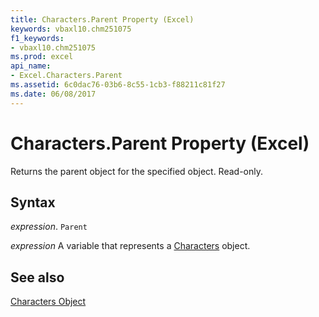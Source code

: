 ```yaml
---
title: Characters.Parent Property (Excel)
keywords: vbaxl10.chm251075
f1_keywords:
- vbaxl10.chm251075
ms.prod: excel
api_name:
- Excel.Characters.Parent
ms.assetid: 6c0dac76-03b6-8c55-1cb3-f88211c81f27
ms.date: 06/08/2017
---
```



# Characters.Parent Property (Excel)

Returns the parent object for the specified object. Read-only.


## Syntax

 _expression_. `Parent`

 _expression_ A variable that represents a [Characters](./Excel.Characters.md) object.


## See also


[Characters Object](Excel.Characters.md)

